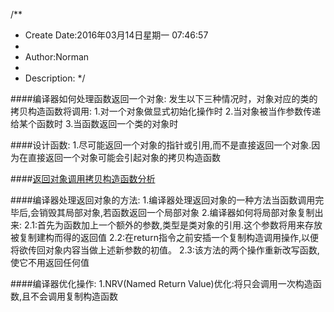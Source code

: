 /**
* Create Date:2016年03月14日星期一 07:46:57
* 
* Author:Norman
* 
* Description: 
*/

####编译器如何处理函数返回一个对象:
    发生以下三种情况时，对象对应的类的拷贝构造函数将调用:
        1.对一个对象做显式初始化操作时
        2.当对象被当作参数传递给某个函数时
        3.当函数返回一个类的对象时

####设计函数:
    1.尽可能返回一个对象的指针或引用,而不是直接返回一个对象.因为在直接返回一个对象可能会引起对象的拷贝构造函数

####[返回对象调用拷贝构造函数分析](./ReturnObject.cpp)

####编译器处理返回对象的方法:
    1.编译器处理返回对象的一种方法当函数调用完毕后,会销毁其局部对象,若函数返回一个局部对象
    2.编译器如何将局部对象复制出来:
        2.1:首先为函数加上一个额外的参数,类型是类对象的引用.这个参数将用来存放被复制建构而得的返回值
        2.2:在return指令之前安插一个复制构造调用操作,以便将欲传回对象内容当做上述新参数的初值。
        2.3:该方法的两个操作重新改写函数,使它不用返回任何值

####编译器优化操作:
    1.NRV(Named Return Value)优化:将只会调用一次构造函数,且不会调用复制构造函数
